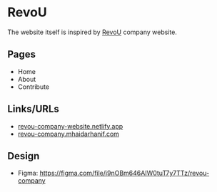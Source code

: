 # RevoU

The website itself is inspired by [RevoU](https://revou.co) company website.

## Pages

- Home
- About
- Contribute

## Links/URLs

- [revou-company-website.netlify.app](https://revou-company-website.netlify.app)
- [revou-company.mhaidarhanif.com](https://revou-company.mhaidarhanif.com)

## Design

- Figma: <https://figma.com/file/i9nOBm646AIW0tuT7y7TTz/revou-company>
